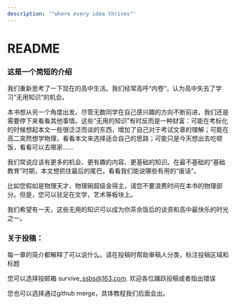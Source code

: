 ```yaml
---
description: '"where every idea thrives"'
---
```


# README

### 这是一个简短的介绍

我们重新思考了一下现在的高中生活。我们经常高呼“内卷”，认为高中失去了学习“无用知识”的机会。

本书想从另一个角度出发。尽管无数同学在自己感兴趣的方向不断前进，我们还是需要停下来看看其他事情。这些“无用的知识”有时反而是一种财富：可能在考标化的时候想起本文一些很泛泛而谈的东西，增加了自己对于考试文章的理解；可能在高二突然想学物理，看看本文来选择适合自己的思路；可能只是今天想出去吃顿饭，看看可以去哪家......

我们常说应该有更多的机会、更有趣的内容、更基础的知识。在最不基础的“基础教育”时期，本文想抓住最后的尾巴，看看我们能说哪些有用的“废话”。

比如您假如是物理天才、物理碗超级金得主，请您不要浪费时间在本书的物理部分。但是，您可以驻足在文学，艺术等板块上。

我们希望有一天，这些无用的知识可以成为你茶余饭后的谈资和高中最快乐的时光之一。



### 关于投稿：

每一章的简介都解释了可以说什么。请在投稿时帮助审稿人分类，标注投稿区域和标题

您可以选择投邮箱 survive\_ssbs@163.com. 欢迎各位踊跃投稿或者指出错误

您也可以选择通过github merge，具体教程我们后面会出。
